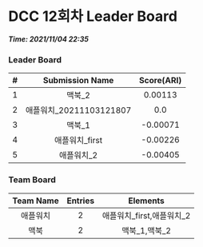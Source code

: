 # DCC 12회차 Leader Board
***Time: 2021/11/04 22:35***

### Leader Board

|#|Submission Name|Score(ARI)|
|:---:|:---:|:---:|
|1|맥북_2|0.00113|
|2|애플워치_20211103121807|0.0|
|3|맥북_1|-0.00071|
|4|애플워치_first|-0.00226|
|5|애플워치_2|-0.00405|

### Team Board

|Team Name|Entries|Elements|
|:---:|:---:|:---:|
|애플워치|2|애플워치_first,애플워치_2|
|맥북|2|맥북_1,맥북_2|
